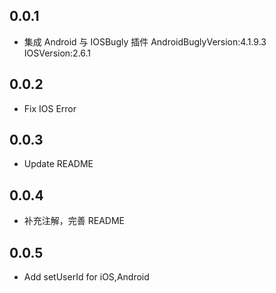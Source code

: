 ## 0.0.1

- 集成 Android 与 IOSBugly 插件 AndroidBuglyVersion:4.1.9.3 IOSVersion:2.6.1

## 0.0.2

- Fix IOS Error

## 0.0.3

- Update README

## 0.0.4

- 补充注解，完善 README

## 0.0.5

- Add setUserId for iOS,Android
